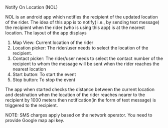 Notify On Location (NOL)

NOL is an android app which notifies the recipient of the updated location of the rider. The idea of this app is to notify( i.e., by sending text message) the recipient when the rider (who is using this app) is at the nearest location. 
The layout of the app displays 
1. Map View: Current location of the rider
2. Location picker: The rider/user needs to select the location of the recipient.
3. Contact picker: The rider/user needs to select the contact number of the recipient to whom the message will be sent when the rider reaches the nearest location
4. Start button: To start the event
5. Stop button: To stop the event

The app when started checks the distance between the current location and destination when the location of the rider reaches nearer to the recipient by 1000 meters then notification(in the form of text message) is triggered to the recipient.

NOTE: SMS charges apply based on the network operator.
      You need to provide Google map api key.
